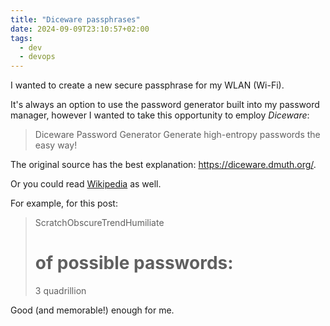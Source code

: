 ```yaml
---
title: "Diceware passphrases"
date: 2024-09-09T23:10:57+02:00
tags:
  - dev
  - devops
---
```


I wanted to create a new secure passphrase for my WLAN (Wi-Fi).

<!--more-->

It's always an option to use the password generator built into my password
manager, however I wanted to take this opportunity to employ _Diceware_:

> Diceware Password Generator
> Generate high-entropy passwords the easy way!

The original source has the best explanation: https://diceware.dmuth.org/.

Or you could read [Wikipedia](https://en.wikipedia.org/wiki/Diceware) as well.

For example, for this post:

> ScratchObscureTrendHumiliate
>
> # of possible passwords:
> 3 quadrillion

Good (and memorable!) enough for me.
